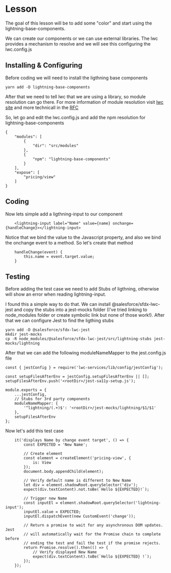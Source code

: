 # Lesson 
The goal of this lesson will be to add some "color" and start using the lightning-base-components. 

We can create our components or we can use external libraries. The lwc provides a mechanism to resolve and we will see this configuring the lwc.config.js


## Installing & Configuring
Before coding we will need to install the ligthning base components

````
yarn add -D lightning-base-components
````

After that we need to tell lwc that we are using a library, so module resolution can go there. For more information of module resolution visit [lwc site](https://lwc.dev/guide/es_modules#module-resolution) and more technicall in the [RFC](https://rfcs.lwc.dev/rfcs/lwc/0020-module-resolution)

So, let go and edit the lwc.config.js and add the npm resolution for lightning-base-components

````
{
    "modules": [
        {
            "dir": "src/modules"
        },
        {
            "npm": "lightning-base-components"
        }       
    ],
    "expose": [
        "pricing/view"
    ]
}
````

## Coding

Now lets simple add a ligthning-input to our component

````
    <lightning-input label="Name" value={name} onchange={handleChange}></lightning-input>
````

Notice that we bind the value to the Javascript property, and also we bind the onchange event to a method. So let's create that method

````
    handleChange(event) {
        this.name = event.target.value;
    }
````

## Testing

Before adding the test case we need to add Stubs of ligthning, otherwise will show an error when reading lightning-input. 

I found this a simple way to do that. We can install @salesforce/sfdx-lwc-jest and copy the stubs into a jest-mocks folder (I've tried linking to node_modules folder or create symbolic link but none of those work!).  After that we can configure Jest to find the ligthing stubs

````
yarn add -D @salesforce/sfdx-lwc-jest
mkdir jest-mocks
cp -R node_modules/@salesforce/sfdx-lwc-jest/src/lightning-stubs jest-mocks/lightning
````

After that we can add the following moduleNameMapper to the jest.config.js file

````
const { jestConfig } = require('lwc-services/lib/config/jestConfig');

const setupFilesAfterEnv = jestConfig.setupFilesAfterEnv || [];
setupFilesAfterEnv.push('<rootDir>/jest-sa11y-setup.js');

module.exports = {
    ...jestConfig,
    // Stubs for 3rd party components
    moduleNameMapper: {
        '^lightning/(.+)$': '<rootDir>/jest-mocks/lightning/$1/$1'
    },
    setupFilesAfterEnv
};

````



Now let's add this test case 

````
    it('displays Name by change event target', () => {
        const EXPECTED = 'New Name';

        // Create element
        const element = createElement('pricing-view', {
            is: View
        });
        document.body.appendChild(element);

        // Verify default name is different to New Name
        let div = element.shadowRoot.querySelector('div');
        expect(div.textContent).not.toBe(`Hello ${EXPECTED}!`);

        // Trigger new Name
        const inputEl = element.shadowRoot.querySelector('lightning-input');
        inputEl.value = EXPECTED;
        inputEl.dispatchEvent(new CustomEvent('change'));

        // Return a promise to wait for any asynchronous DOM updates. Jest
        // will automatically wait for the Promise chain to complete before
        // ending the test and fail the test if the promise rejects.
        return Promise.resolve().then(() => {
            // Verify displayed New Name
            expect(div.textContent).toBe(`Hello ${EXPECTED} !`);
        });
    });
````

